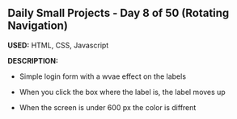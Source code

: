 ## Daily Small Projects - Day 8 of 50 (Rotating Navigation) 

**USED:** HTML, CSS, Javascript

**DESCRIPTION:** 
* Simple login form with a wvae effect on the labels 

* When you click the box where the label is, the label moves up

* When the screen is under 600 px the color is diffrent 
